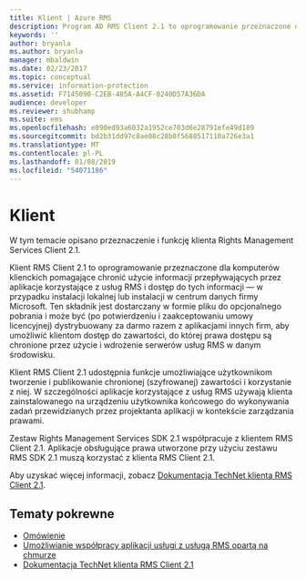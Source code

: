 ```yaml
---
title: Klient | Azure RMS
description: Program AD RMS Client 2.1 to oprogramowanie przeznaczone dla komputerów klienckich w celu ochrony dostępu do i informacji
keywords: ''
author: bryanla
ms.author: bryanla
manager: mbaldwin
ms.date: 02/23/2017
ms.topic: conceptual
ms.service: information-protection
ms.assetid: F7145090-C2EB-405A-A4CF-0240D57A36DA
audience: developer
ms.reviewer: shubhamp
ms.suite: ems
ms.openlocfilehash: e090ed93a6032a1952ce703d6e28791efe49d189
ms.sourcegitcommit: bd2b31dd97c8ae08c28b0f5688517110a726e3a1
ms.translationtype: MT
ms.contentlocale: pl-PL
ms.lasthandoff: 01/08/2019
ms.locfileid: "54071186"
---
```

# <a name="client"></a>Klient

W tym temacie opisano przeznaczenie i funkcję klienta Rights Management Services Client 2.1.

Klient RMS Client 2.1 to oprogramowanie przeznaczone dla komputerów klienckich pomagające chronić użycie informacji przepływających przez aplikacje korzystające z usług RMS i dostęp do tych informacji — w przypadku instalacji lokalnej lub instalacji w centrum danych firmy Microsoft. Ten składnik jest dostarczany w formie pliku do opcjonalnego pobrania i może być (po potwierdzeniu i zaakceptowaniu umowy licencyjnej) dystrybuowany za darmo razem z aplikacjami innych firm, aby umożliwić klientom dostęp do zawartości, do której prawa dostępu są chronione przez użycie i wdrożenie serwerów usług RMS w danym środowisku.

Klient RMS Client 2.1 udostępnia funkcje umożliwiające użytkownikom tworzenie i publikowanie chronionej (szyfrowanej) zawartości i korzystanie z niej. W szczególności aplikacje korzystające z usług RMS używają klienta zainstalowanego na urządzeniu użytkownika końcowego do wykonywania zadań przewidzianych przez projektanta aplikacji w kontekście zarządzania prawami.

Zestaw Rights Management Services SDK 2.1 współpracuje z klientem RMS Client 2.1. Aplikacje obsługujące prawa utworzone przy użyciu zestawu RMS SDK 2.1 muszą korzystać z klienta RMS Client 2.1.

Aby uzyskać więcej informacji, zobacz [Dokumentacja TechNet klienta RMS Client 2.1](https://TechNet.Microsoft.Com/library/jj159267(WS.10).aspx).

## <a name="related-topics"></a>Tematy pokrewne

* [Omówienie](ad-rms-overview.md)
* [Umożliwianie współpracy aplikacji usługi z usługą RMS opartą na chmurze](how-to-use-file-api-with-aadrm-cloud.md)
* [Dokumentacja TechNet klienta RMS Client 2.1](https://technet.microsoft.com/library/jj159267(WS.10).aspx)
